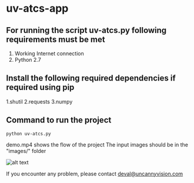 # uv-atcs-app

## For running the script uv-atcs.py following requirements must be met

1. Working Internet connection
2. Python 2.7

## Install the following required dependencies if required using pip 

1.shutil
2.requests
3.numpy

## Command to run the project 
   
   ```python uv-atcs.py```

demo.mp4 shows the flow of the project
The input images should be in the "images/" folder

![alt text](https://github.com/uvdeveloper/ "Output Values on terminal after running the script")

If you encounter any problem, please contact deval@uncannyvision.com
